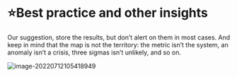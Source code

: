 # ⭐Best practice and other insights



Our suggestion, store the results, but don’t alert on them in most cases. And keep in mind that the map is not the territory: the metric isn’t the system, an anomaly isn’t a crisis, three sigmas isn’t unlikely, and so on.

![image-20220712105418949](../../../../../AppData/Roaming/Typora/typora-user-images/image-20220712105418949.png)
